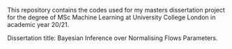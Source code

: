 This repository contains the codes used for my masters dissertation project for the degree of MSc Machine Learning at University College London in academic year 20/21.

Dissertation title: Bayesian Inference over Normalising Flows Parameters.
